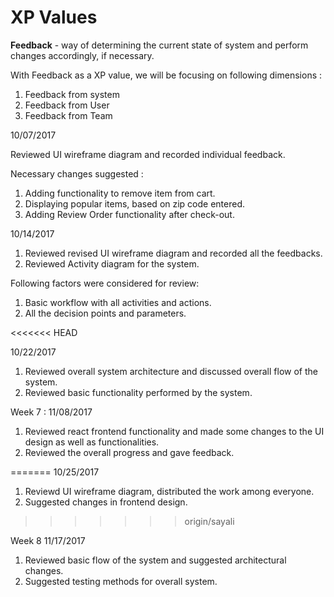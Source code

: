 # XP Values

**Feedback** - way of determining the current state of system and perform changes accordingly, if necessary.
 
With Feedback as a XP value, we will be focusing on following dimensions :
1. Feedback from system
2. Feedback from User
3. Feedback from Team

10/07/2017 

Reviewed UI wireframe diagram and recorded individual feedback.

Necessary changes suggested :
1. Adding functionality to remove item from cart.
2. Displaying popular items, based on zip code entered.
3. Adding Review Order functionality after check-out.

10/14/2017

1. Reviewed revised UI wireframe diagram and recorded all the feedbacks.
2. Reviewed Activity diagram for the system.

Following factors were considered for review:
1. Basic workflow with all activities and actions.
2. All the decision points and parameters.

<<<<<<< HEAD

10/22/2017

1. Reviewed overall system architecture and discussed overall flow of the system.
2. Reviewed basic functionality performed by the system.  

Week 7 : 11/08/2017

1. Reviewed react frontend functionality and made some changes to the UI design as well as functionalities.
2. Reviewed the overall progress and gave feedback.

=======
10/25/2017

1. Reviewd UI wireframe diagram, distributed the work among everyone.
2. Suggested changes in frontend design.
>>>>>>> origin/sayali

Week 8 11/17/2017

1. Reviewed basic flow of the system and suggested architectural changes.
2. Suggested testing methods for overall system.
